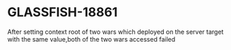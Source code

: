 GLASSFISH-18861
===============

After setting context root of two wars which deployed on the server target with the same value,both of the two wars accessed failed